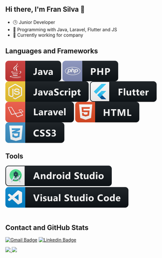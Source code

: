 ## Hi there, I'm Fran Silva 👋
- 🕒 Junior Developer
- 🌱 Programming with Java, Laravel, Flutter and JS
- 👯 Currently working for company

## Languages and Frameworks
<div style="display: inline_block">
  <img align="center" alt="Fran-Java" src="https://github.com/MikeCodesDotNET/ColoredBadges/blob/master/svg/dev/languages/java.svg">
  <img align="center" alt="Fran-Java" src="https://github.com/MikeCodesDotNET/ColoredBadges/blob/master/svg/dev/languages/php.svg">
  <img align="center" alt="Fran-Java" src="https://github.com/MikeCodesDotNET/ColoredBadges/blob/master/svg/dev/languages/js.svg">
  <img align="center" alt="Fran-Java" src="https://github.com/MikeCodesDotNET/ColoredBadges/blob/master/svg/dev/frameworks/flutter.svg">
  <img align="center" alt="Fran-Java" src="https://github.com/MikeCodesDotNET/ColoredBadges/blob/master/svg/dev/frameworks/laravel.svg">
  <img align="center" alt="Fran-Java" src="https://github.com/MikeCodesDotNET/ColoredBadges/blob/master/svg/dev/languages/html.svg">
  <img align="center" alt="Fran-Js" src="https://github.com/MikeCodesDotNET/ColoredBadges/blob/master/svg/dev/languages/css3.svg"/>
</div>

## Tools
<div style="display: inline_block">
      <img src="https://github.com/MikeCodesDotNET/ColoredBadges/blob/master/svg/dev/tools/android_studio_colour.svg"/>
      <img src="https://github.com/MikeCodesDotNET/ColoredBadges/blob/master/svg/dev/tools/visualstudio_code.svg" />
</div>
<br/>

## Contact and GitHub Stats

<div style="display: inline_block">
 
[![Gmail Badge](https://img.shields.io/badge/-GMAIL-c14438?style=for-the-badge&logo=Gmail&logoColor=white&link=mailto:fransilvamartin@gmail.com)](mailto:fransilvamartin@gmail.com)
[![Linkedin Badge](https://img.shields.io/badge/-FranSilva-blue?style=for-the-badge&logo=Linkedin&logoColor=white&link=https://www.linkedin.com/in/francisco-silva-mart%C3%ADn-5b795a229/)](https://www.linkedin.com/in/francisco-silva-mart%C3%ADn-5b795a229/)

<div align="left">
  <a href="https://github.com/fransilvamartin">
  <img height="160em" src="https://github-readme-stats.vercel.app/api?username=fransilvamartin&show_icons=true&theme=dracula&include_all_commits=true&count_private=true"/>
  <img height="160em" src="https://github-readme-stats.vercel.app/api/top-langs/?username=fransilvamartin&layout=compact&langs_count=7&theme=dracula"/>
</div>
